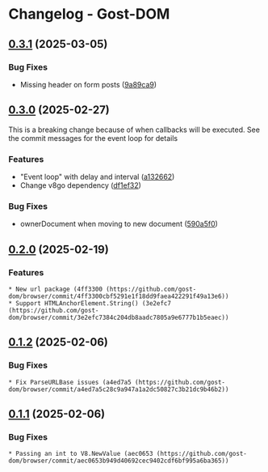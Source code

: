 # Changelog - Gost-DOM


## [0.3.1](https://github.com/gost-dom/browser/compare/v0.3.0...v0.3.1) (2025-03-05)


### Bug Fixes

* Missing header on form posts ([9a89ca9](https://github.com/gost-dom/browser/commit/9a89ca96ae6c09867d20eb76acce8f838d13f229))

## [0.3.0](https://github.com/gost-dom/browser/compare/v0.2.0...v0.3.0) (2025-02-27)

This is a breaking change because of when callbacks will be executed. See the
commit messages for the event loop for details

### Features

* "Event loop" with delay and interval ([a132662](https://github.com/gost-dom/browser/commit/a132662bdf05067beb7bb41a795ab158dd8392f3))
* Change v8go dependency ([df1ef32](https://github.com/gost-dom/browser/commit/df1ef32fdb5d0499bb38f249956190ce7cbb533d))


### Bug Fixes

* ownerDocument when moving to new document ([590a5f0](https://github.com/gost-dom/browser/commit/590a5f0feadd49ad846d5b600024b962a11984e4))

## [0.2.0](https://github.com/gost-dom/browser/compare/v0.1.2...v0.2.0) (2025-02-19)

### Features

    * New url package (4ff3300 (https://github.com/gost-dom/browser/commit/4ff3300cbf5291e1f18dd9faea422291f49a13e6))
    * Support HTMLAnchorElement.String() (3e2efc7 (https://github.com/gost-dom/browser/commit/3e2efc7384c204db8aadc7805a9e6777b1b5eaec))

## [0.1.2](https://github.com/gost-dom/browser/compare/v0.1.1...v0.1.2) (2025-02-06)

### Bug Fixes

    * Fix ParseURLBase issues (a4ed7a5 (https://github.com/gost-dom/browser/commit/a4ed7a5c28c9a947a1a2dc50827c3b21dc9b46b2))

## [0.1.1](https://github.com/gost-dom/browser/compare/v0.1.0...v0.1.1) (2025-02-06)

### Bug Fixes

    * Passing an int to V8.NewValue (aec0653 (https://github.com/gost-dom/browser/commit/aec0653b949d40692cec9402cdf6bf995a6ba365))

